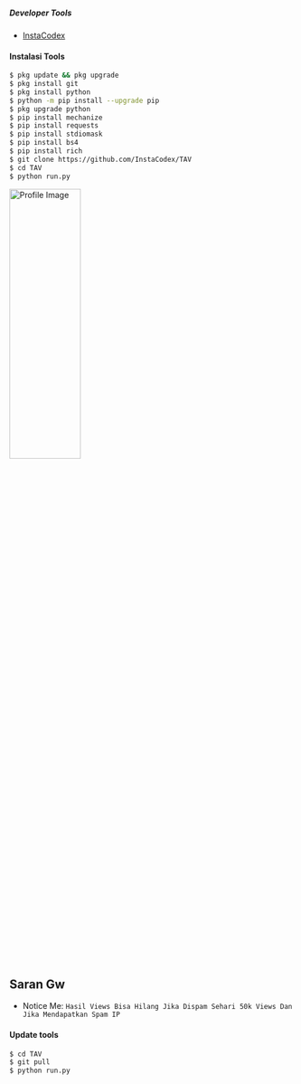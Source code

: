 ##### Developer Tools
- [InstaCodex]()
#### Instalasi Tools
``` bash
$ pkg update && pkg upgrade
$ pkg install git
$ pkg install python
$ python -m pip install --upgrade pip
$ pkg upgrade python
$ pip install mechanize
$ pip install requests
$ pip install stdiomask
$ pip install bs4
$ pip install rich
$ git clone https://github.com/InstaCodex/TAV
$ cd TAV
$ python run.py
```

<img src="https://github.com/InstaCodex/TAV/blob/main/Asset/20231228093255002.gif" alt="Profile Image" height="35%" width="50%">

## Saran Gw
- Notice Me: ```Hasil Views Bisa Hilang Jika Dispam Sehari 50k Views Dan Jika Mendapatkan Spam IP```

#### Update tools
``` bash
$ cd TAV
$ git pull
$ python run.py
